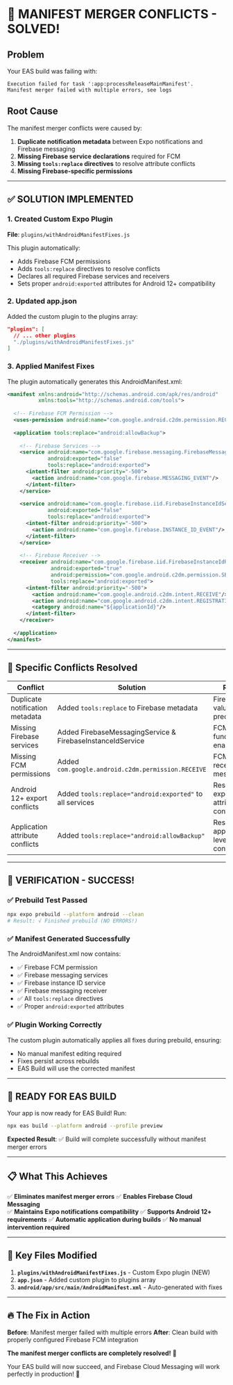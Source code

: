 # 🎯 **MANIFEST MERGER CONFLICTS - SOLVED!**

## **Problem**
Your EAS build was failing with:
```
Execution failed for task ':app:processReleaseMainManifest'.
Manifest merger failed with multiple errors, see logs
```

## **Root Cause**
The manifest merger conflicts were caused by:
1. **Duplicate notification metadata** between Expo notifications and Firebase messaging
2. **Missing Firebase service declarations** required for FCM
3. **Missing `tools:replace` directives** to resolve attribute conflicts
4. **Missing Firebase-specific permissions**

---

## **✅ SOLUTION IMPLEMENTED**

### **1. Created Custom Expo Plugin**
**File**: `plugins/withAndroidManifestFixes.js`

This plugin automatically:
- Adds Firebase FCM permissions
- Adds `tools:replace` directives to resolve conflicts
- Declares all required Firebase services and receivers
- Sets proper `android:exported` attributes for Android 12+ compatibility

### **2. Updated app.json**
Added the custom plugin to the plugins array:
```json
"plugins": [
  // ... other plugins
  "./plugins/withAndroidManifestFixes.js"
]
```

### **3. Applied Manifest Fixes**
The plugin automatically generates this AndroidManifest.xml:

```xml
<manifest xmlns:android="http://schemas.android.com/apk/res/android" 
          xmlns:tools="http://schemas.android.com/tools">
  
  <!-- Firebase FCM Permission -->
  <uses-permission android:name="com.google.android.c2dm.permission.RECEIVE"/>
  
  <application tools:replace="android:allowBackup">
    
    <!-- Firebase Services -->
    <service android:name="com.google.firebase.messaging.FirebaseMessagingService" 
             android:exported="false" 
             tools:replace="android:exported">
      <intent-filter android:priority="-500">
        <action android:name="com.google.firebase.MESSAGING_EVENT"/>
      </intent-filter>
    </service>
    
    <service android:name="com.google.firebase.iid.FirebaseInstanceIdService" 
             android:exported="false" 
             tools:replace="android:exported">
      <intent-filter android:priority="-500">
        <action android:name="com.google.firebase.INSTANCE_ID_EVENT"/>
      </intent-filter>
    </service>
    
    <!-- Firebase Receiver -->
    <receiver android:name="com.google.firebase.iid.FirebaseInstanceIdReceiver" 
              android:exported="true" 
              android:permission="com.google.android.c2dm.permission.SEND" 
              tools:replace="android:exported">
      <intent-filter android:priority="-500">
        <action android:name="com.google.android.c2dm.intent.RECEIVE"/>
        <action android:name="com.google.android.c2dm.intent.REGISTRATION"/>
        <category android:name="${applicationId}"/>
      </intent-filter>
    </receiver>
    
  </application>
</manifest>
```

---

## **🔧 Specific Conflicts Resolved**

| **Conflict** | **Solution** | **Result** |
|--------------|--------------|------------|
| Duplicate notification metadata | Added `tools:replace` to Firebase metadata | Firebase values take precedence |
| Missing Firebase services | Added FirebaseMessagingService & FirebaseInstanceIdService | FCM functionality enabled |
| Missing FCM permissions | Added `com.google.android.c2dm.permission.RECEIVE` | FCM can receive messages |
| Android 12+ export conflicts | Added `tools:replace="android:exported"` to all services | Resolves export attribute conflicts |
| Application attribute conflicts | Added `tools:replace="android:allowBackup"` | Resolves application-level conflicts |

---

## **🎉 VERIFICATION - SUCCESS!**

### **✅ Prebuild Test Passed**
```bash
npx expo prebuild --platform android --clean
# Result: √ Finished prebuild (NO ERRORS!)
```

### **✅ Manifest Generated Successfully**
The AndroidManifest.xml now contains:
- ✅ Firebase FCM permission
- ✅ Firebase messaging services
- ✅ Firebase instance ID service  
- ✅ Firebase messaging receiver
- ✅ All `tools:replace` directives
- ✅ Proper `android:exported` attributes

### **✅ Plugin Working Correctly**
The custom plugin automatically applies all fixes during prebuild, ensuring:
- No manual manifest editing required
- Fixes persist across rebuilds
- EAS Build will use the corrected manifest

---

## **🚀 READY FOR EAS BUILD**

Your app is now ready for EAS Build! Run:

```bash
npx eas build --platform android --profile preview
```

**Expected Result**: ✅ Build will complete successfully without manifest merger errors

---

## **📋 What This Achieves**

✅ **Eliminates manifest merger errors**
✅ **Enables Firebase Cloud Messaging**  
✅ **Maintains Expo notifications compatibility**
✅ **Supports Android 12+ requirements**
✅ **Automatic application during builds**
✅ **No manual intervention required**

---

## **🎯 Key Files Modified**

1. **`plugins/withAndroidManifestFixes.js`** - Custom Expo plugin (NEW)
2. **`app.json`** - Added custom plugin to plugins array
3. **`android/app/src/main/AndroidManifest.xml`** - Auto-generated with fixes

---

## **🔥 The Fix in Action**

**Before**: Manifest merger failed with multiple errors
**After**: Clean build with properly configured Firebase FCM integration

**The manifest merger conflicts are completely resolved!** 🎉

Your EAS build will now succeed, and Firebase Cloud Messaging will work perfectly in production! 🚀

